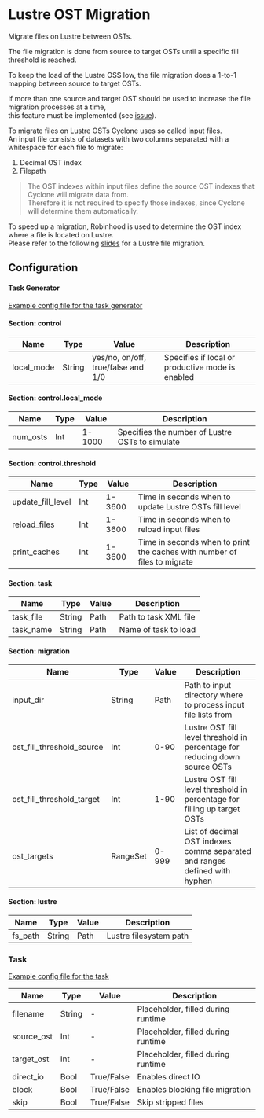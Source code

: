 # Lustre OST Migration

Migrate files on Lustre between OSTs.  

The file migration is done from source to target OSTs until a specific fill threshold is reached.  

To keep the load of the Lustre OSS low, the file migration does a 1-to-1 mapping between source to target OSTs.  

If more than one source and target OST should be used to increase the file migration processes at a time,  
this feature must be implemented (see [issue](https://github.com/GSI-HPC/cyclone-distributed-task-driven-framework/issues/27)).  

To migrate files on Lustre OSTs Cyclone uses so called input files.  
An input file consists of datasets with two columns separated with a whitespace for each file to migrate:  
1. Decimal OST index
2. Filepath

> The OST indexes within input files define the source OST indexes that Cyclone will migrate data from.  
> Therefore it is not required to specify those indexes, since Cyclone will determine them automatically.

To speed up a migration, Robinhood is used to determine the OST index where a file is located on Lustre.  
Please refer to the following [slides](Slides/2024_02_22-lustre_file_migration.pdf) for a Lustre file migration.  

## Configuration

#### Task Generator

[Example config file for the task generator](../Configuration/lustre_ost_migration_task_generator.conf)

#### Section: control

| Name        | Type   | Value                              | Description                                      |
| ----------- | ------ | ---------------------------------- | ------------------------------------------------ |
| local\_mode | String | yes/no, on/off, true/false and 1/0 | Specifies if local or productive mode is enabled |

#### Section: control.local\_mode

| Name        | Type   | Value  | Description                                     |
| ----------- | ------ | ------ | ----------------------------------------------- |
| num\_osts   | Int    | 1-1000 | Specifies the number of Lustre OSTs to simulate |

#### Section: control.threshold

| Name                | Type   | Value  | Description                                                              |
| ------------------- | ------ | ------ | ------------------------------------------------------------------------ |
| update\_fill\_level | Int    | 1-3600 | Time in seconds when to update Lustre OSTs fill level                    |
| reload\_files       | Int    | 1-3600 | Time in seconds when to reload input files                               |
| print\_caches       | Int    | 1-3600 | Time in seconds when to print the caches with number of files to migrate |

#### Section: task

| Name       | Type   | Value  | Description           |
| ---------- | ------ | ------ | --------------------- |
| task\_file | String | Path   | Path to task XML file |
| task\_name | String | Path   | Name of task to load  |

#### Section: migration

| Name                         | Type     | Value | Description                                                                 |
| ---------------------------- | -------- | ----- | --------------------------------------------------------------------------- |
| input\_dir                   | String   | Path  | Path to input directory where to process input file lists from              |
| ost\_fill\_threshold\_source | Int      | 0-90  | Lustre OST fill level threshold in percentage for reducing down source OSTs |
| ost\_fill\_threshold\_target | Int      | 1-90  | Lustre OST fill level threshold in percentage for filling up target OSTs    |
| ost\_targets                 | RangeSet | 0-999 | List of decimal OST indexes comma separated and ranges defined with hyphen  |

#### Section: lustre

| Name      | Type   | Value  | Description            |
| --------- | ------ | ------ | ---------------------- |
| fs\_path  | String | Path   | Lustre filesystem path |

### Task

[Example config file for the task](../Configuration/lustre_ost_migration_tasks.xml)

| Name        | Type   | Value      | Description                        |
| ----------- | ------ | ---------- | ---------------------------------- |
| filename    | String | -          | Placeholder, filled during runtime |
| source\_ost | Int    | -          | Placeholder, filled during runtime |
| target\_ost | Int    | -          | Placeholder, filled during runtime |
| direct\_io  | Bool   | True/False | Enables direct IO                  |
| block       | Bool   | True/False | Enables blocking file migration    |
| skip        | Bool   | True/False | Skip stripped files                |

